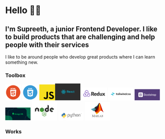 <!--
**trial-pyth/trial-pyth** is a ✨ _special_ ✨ repository because its `README.md` (this file) appears on your GitHub profile.

Here are some ideas to get you started:

- 🔭 I’m currently working on ...
- 🌱 I’m currently learning ...
- 👯 I’m looking to collaborate on ...
- 🤔 I’m looking for help with ...
- 💬 Ask me about ...
- 📫 How to reach me: ...
- 😄 Pronouns: ...
- ⚡ Fun fact: ...
-->

# Hello 👋🏻

## I'm Supreeth, a junior **Frontend Developer**. I like to build products that are challenging and help people with their services

I like to be around people who develop great products where I can learn something new.


### Toolbox


<img src="img/html.webp" width=50 height=50> <img src="img/css.webp" width=50 height=50> <img src="img/js.png" width=50 height=50><img src="img/react.png" width=80> <img src="img/redux.png" width=80> <img src="img/tailwindcss.jpg" width=80> <img src="img/bootstrap.jpg" width=80> <img src="img/mongodb.png" width=80> <img src="img/node.png" width=80> <img src="img/python.png" width=80> <img src="img/matlab.jfif" width=80>

### Works

